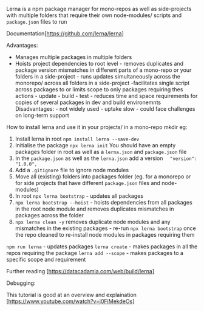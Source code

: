 Lerna is a npm package manager for mono-repos as well as side-projects with multiple folders that require their own node-modules/ scripts and `package.json` files to run

Documentation[https://github.com/lerna/lerna]

Advantages:
- Manages multiple packages in multiple folders
- Hoists project dependencies to root level 
        - removes duplicates and package version mismatches in different parts of a mono-repo or your folders in a side-project
        - runs updates simultaneously across the monorepo/ across all folders in a side-project
        -facilitates single script across packages to or limits scope to only packages requiring thes actions
                        - update
                        - build
                        - test
        - reduces time and space requirements for copies of several packages in dev and build environemnts
Disadvantages:
        - not widely used
        - uptake slow
        - could face challenges on long-term support

How to install lerna and use it in your projects/ in a mono-repo
mkdir eg: <my-folder-with-lerna>

1. Install lerna in root `npm install lerna --save-dev`
2. Initialise the package `npx lerna init`
You should have an empty packages folder in root as well as a `lerna.json` and `package.json` file
3. In the `package.json` as well as the `lerna.json` add a version `  "version": "1.0.0",`
4. Add a `.gitignore` file to ignore node modules
5. Move all (existing) folders into packages folder (eg. <client> <server> for a monorepo or <project1> <project2> for side projects that have different `package.json` files and node-modules)
6. In root `npx lerna bootstrap` - updates all packages
7. `npx lerna bootstrap --hoist` - hoists dependencies from all packages in the root node module and removes duplicates mismatches in packages across the <my-folder-with-lerna> folder
8. `npx lerna clean -y` removes duplicate node modules and any mismatches in the existing packages - re-run `npx lerna bootstrap` once the repo cleaned to re-install node modules in packages requiring them

`npm run lerna` - updates packages
`lerna create` - makes packages in all the repos requiring the package
`lerna add --scope` - makes packages to a specific scope and requirement

Further reading
[https://datacadamia.com/web/build/lerna]

Debugging: 

This tutorial is good at an overview and explaination [https://www.youtube.com/watch?v=j0FiMekdeOs]